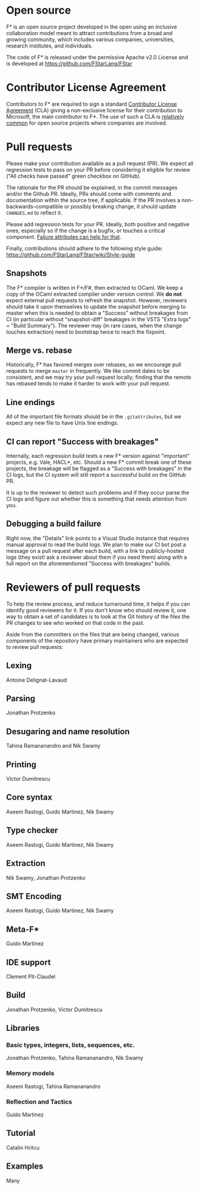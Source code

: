 # Open source

F* is an open source project developed in the open using an inclusive
collaboration model meant to attract contributions from a broad and
growing community, which includes various companies, universities,
research institutes, and individuals.

The code of F* is released under the permissive Apache v2.0 License 
and is developed at https://github.com/FStarLang/FStar

# Contributor License Agreement

Contributors to F\* are required to sign a standard [Contributor License Agreement]
(CLA) giving a non-exclusive license for their contribution to Microsoft,
the main contributor to F*. The use of such a CLA is [relatively common]
for open source projects where companies are involved.

[Contributor License Agreement]: https://cla.opensource.microsoft.com
[relatively common]: https://en.wikipedia.org/wiki/Contributor_License_Agreement#Users

# Pull requests

Please make your contribution available as a pull request (PR). We expect
all regression tests to pass on your PR before considering it eligible
for review ("All checks have passed" green checkbox on GitHub).

The rationale for the PR should be explained, in the commit messages
and/or the Github PR. Ideally, PRs should come with comments and
documentation within the source tree, if applicable. If the PR
involves a non-backwards-compatible or possibly breaking change,
it should update `CHANGES.md` to reflect it.

Please add regression tests for your PR. Ideally, both positive and negative
ones; especially so if the change is a bugfix, or touches a critical component.
[Failure attributes can help for that](https://github.com/FStarLang/FStar/wiki/Failure-attributes).

Finally, contributions should adhere to the following style guide:
https://github.com/FStarLang/FStar/wiki/Style-guide

## Snapshots

The F\* compiler is written in F\*/F#, then extracted to OCaml. We keep a copy
of the OCaml extracted compiler under version control. We **do not** expect external
pull requests to refresh the snapshot. However, reviewers should take it upon
themselves to update the snapshot before merging to master when this is needed
to obtain a "Success" without breakages from CI (in particular without
"snapshot-diff" breakages in the VSTS "Extra logs" = "Build Summary").
The reviewer may (in rare cases, when the change touches extraction)
need to bootstrap twice to reach the fixpoint.

## Merge vs. rebase

Historically, F\* has favored merges over rebases, so we encourage pull requests
to merge `master` in frequently. We like commit dates to be consistent, and we
may try your pull request locally; finding that the remote has rebased tends to
make it harder to work with your pull request.

## Line endings

All of the important file formats should be in the `.gitattributes`, but we
expect any new file to have Unix line endings.

## CI can report "Success with breakages"

Internally, each regression build tests a new F\* version against "important"
projects, e.g. Vale, HACL\*, etc. Should a new F\* commit break one of these
projects, the breakage will be flagged as a "Success with breakages" in the CI
logs, but the CI system will still report a successful build on the GitHub PR.

It is up to the reviewer to detect such problems and if they occur parse the
CI logs and figure out whether this is something that needs attention from you.

## Debugging a build failure

Right now, the "Details" link points to a Visual Studio instance that requires
manual approval to read the build logs. We plan to make our CI bot post a
message on a pull request after each build, with a link to publicly-hosted logs
(they exist! ask a reviewer about them if you need them) along with a full
report on the aforementioned "Success with breakages" builds.

# Reviewers of pull requests

To help the review process, and reduce turnaround time, it helps
if you can identify good reviewers for it. If you don't know who
should review it, one way to obtain a set of candidates is to look
at the Git history of the files the PR changes to see who worked on
that code in the past.

Aside from the committers on the files that are being changed, various
components of the repository have primary maintainers who are
expected to review pull requests:

## Lexing

Antoine Delignat-Lavaud

## Parsing

Jonathan Protzenko

## Desugaring and name resolution

Tahina Ramananandro and Nik Swamy

## Printing

Victor Dumitrescu

## Core syntax

Aseem Rastogi, Guido Martinez, Nik Swamy

## Type checker

Aseem Rastogi, Guido Martinez, Nik Swamy

## Extraction

Nik Swamy, Jonathan Protzenko

## SMT Encoding

Aseem Rastogi, Guido Martinez, Nik Swamy

## Meta-F*

Guido Martinez

## IDE support

Clement Pit-Claudel

## Build

Jonathan Protzenko, Victor Dumitrescu

## Libraries

### Basic types, integers, lists, sequences, etc.

Jonathan Protzenko, Tahina Ramananandro, Nik Swamy

### Memory models

Aseem Rastogi, Tahina Ramananandro

### Reflection and Tactics

Guido Martinez

## Tutorial

Catalin Hritcu

## Examples

Many
